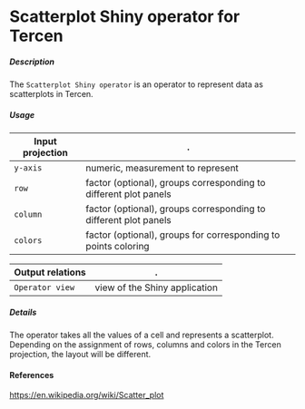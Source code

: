 # Scatterplot Shiny operator for Tercen

##### Description

The `Scatterplot Shiny operator` is an operator to represent data as scatterplots in Tercen.

##### Usage

Input projection|.
---|---
`y-axis`        | numeric, measurement to represent 
`row`           | factor (optional), groups corresponding to different plot panels
`column`        | factor (optional), groups corresponding to different plot panels
`colors`        | factor (optional), groups for corresponding to points coloring 

Output relations|.
---|---
`Operator view`        | view of the Shiny application

##### Details

The operator takes all the values of a cell and represents a scatterplot. Depending on the assignment of rows, columns and colors in the Tercen projection, the layout will be different.

#### References

https://en.wikipedia.org/wiki/Scatter_plot
